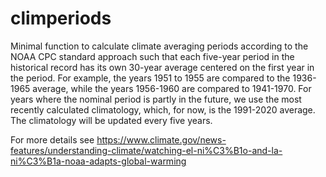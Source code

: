# climperiods
Minimal function to calculate climate averaging periods according to the NOAA CPC standard approach such that each five-year period in the historical record has its own 30-year average centered on the first year in the period. For example, the years 1951 to 1955 are compared to the 1936-1965 average, while the years 1956-1960 are compared to 1941-1970. For years where the nominal period is partly in the future, we use the most recently calculated climatology, which, for now, is the 1991-2020 average. The climatology will be updated every five years.

For more details see https://www.climate.gov/news-features/understanding-climate/watching-el-ni%C3%B1o-and-la-ni%C3%B1a-noaa-adapts-global-warming
